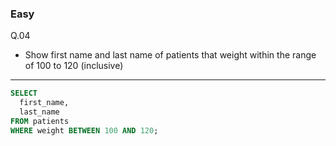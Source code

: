 ### Easy  
Q.04
* Show first name and last name of patients that weight within the range of 100 to 120 (inclusive)

---
```SQL
SELECT
  first_name,
  last_name
FROM patients
WHERE weight BETWEEN 100 AND 120;
```
